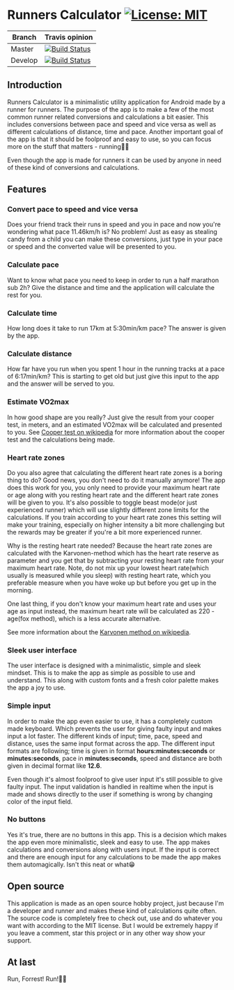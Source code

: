 # Runners Calculator [![License: MIT](https://img.shields.io/badge/License-MIT-blue.svg)](https://raw.githubusercontent.com/rnyholm/runcalc/master/LICENSE)

Branch | Travis opinion
-------|-------
Master | [![Build Status](https://travis-ci.com/rnyholm/runcalc.svg?branch=master)](https://travis-ci.com/rnyholm/runcalc)
Develop | [![Build Status](https://travis-ci.com/rnyholm/runcalc.svg?branch=dev-v1.2)](https://travis-ci.com/rnyholm/runcalc)

## Introduction
Runners Calculator is a minimalistic utility application for Android made by a runner for runners. The purpose of the app is to make a few of the most common runner related conversions and calculations a bit easier. This includes conversions between pace and speed and vice versa as well as different calculations of distance, time and pace. Another important goal of the app is that it should be foolproof and easy to use, so you can focus more on the stuff that matters - running🏃‍♂️

Even though the app is made for runners it can be used by anyone in need of these kind of conversions and calculations.

## Features
### Convert pace to speed and vice versa
Does your friend track their runs in speed and you in pace and now you're wondering what pace 11.46km/h is? No problem! Just as easy as stealing candy from a child you can make these conversions, just type in your pace or speed and the converted value will be presented to you.

### Calculate pace
Want to know what pace you need to keep in order to run a half marathon sub 2h? Give the distance and time and the application will calculate the rest for you.

### Calculate time
How long does it take to run 17km at 5:30min/km pace? The answer is given by the app.

### Calculate distance
How far have you run when you spent 1 hour in the running tracks at a pace of 6:17min/km? This is starting to get old but just give this input to the app and the answer will be served to you.

### Estimate VO2max
In how good shape are you really? Just give the result from your cooper test, in meters, and an estimated VO2max will be calculated and presented to you. See [Cooper test on wikipedia](https://en.wikipedia.org/wiki/Cooper_test) for more information about the cooper test and the calculations being made.

### Heart rate zones
Do you also agree that calculating the different heart rate zones is a boring thing to do? Good news, you don't need to do it manually anymore! The app does this work for you, you only need to provide your maximum heart rate or age along with you resting heart rate and the different heart rate zones will be given to you. It's also possible to toggle beast mode(or just experienced runner) which will use slightly different zone limits for the calculations. If you train according to your heart rate zones this setting will make your training, especially on higher intensity a bit more challenging but the rewards may be greater if you're a bit more experienced runner. 

Why is the resting heart rate needed? Because the heart rate zones are calculated with the Karvonen-method which has the heart rate reserve as parameter and you get that by subtracting your resting heart rate from your maximum heart rate. Note, do not mix up your lowest heart rate(which usually is measured while you sleep) with resting heart rate, which you preferable measure when you have woke up but before you get up in the morning.

One last thing, if you don't know your maximum heart rate and uses your age as input instead, the maximum heart rate will be calculated as 220 - age(fox method), which is a less accurate alternative.

See more information about the [Karvonen method on wikipedia](https://en.wikipedia.org/wiki/Heart_rate#Karvonen_method).

### Sleek user interface
The user interface is designed with a minimalistic, simple and sleek mindset. This is to make the app as simple as possible to use and understand. This along with custom fonts and a fresh color palette makes the app a joy to use.

### Simple input
In order to make the app even easier to use, it has a completely custom made keyboard. Which prevents the user for giving faulty input and makes input a lot faster. The different kinds of input; time, pace, speed and distance, uses the same input format across the app. The different input formats are following; time is given in format **hours:minutes:seconds** or **minutes:seconds**, pace in **minutes:seconds**, speed and distance are both given in decimal format like **12.6**.

Even though it's almost foolproof to give user input it's still possible to give faulty input. The input validation is handled in realtime when the input is made and shows directly to the user if something is wrong by changing color of the input field.

### No buttons
Yes it's true, there are no buttons in this app. This is a decision which makes the app even more minimalistic, sleek and easy to use. The app makes calculations and conversions along with users input. If the input is correct and there are enough input for any calculations to be made the app makes them automagically. Isn't this neat or what😁

## Open source
This application is made as an open source hobby project, just because I'm a developer and runner and makes these kind of calculations quite often. The source code is completely free to check out, use and do whatever you want with according to the MIT license. But I would be extremely happy if you leave a comment, star this project or in any other way show your support.

## At last
Run, Forrest! Run!🏃‍♂️
